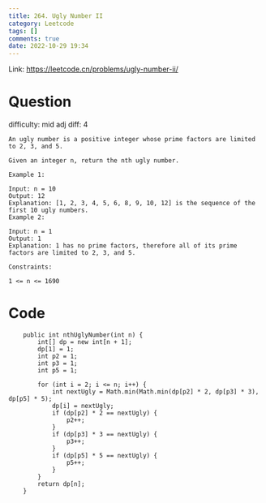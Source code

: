 ```yaml
---
title: 264. Ugly Number II
category: Leetcode
tags: []
comments: true
date: 2022-10-29 19:34
---
```



Link: https://leetcode.cn/problems/ugly-number-ii/

# Question

difficulty: mid
adj diff: 4

    An ugly number is a positive integer whose prime factors are limited to 2, 3, and 5.

    Given an integer n, return the nth ugly number.

    Example 1:

    Input: n = 10
    Output: 12
    Explanation: [1, 2, 3, 4, 5, 6, 8, 9, 10, 12] is the sequence of the first 10 ugly numbers.
    Example 2:

    Input: n = 1
    Output: 1
    Explanation: 1 has no prime factors, therefore all of its prime factors are limited to 2, 3, and 5.

    Constraints:

    1 <= n <= 1690

# Code

```
    public int nthUglyNumber(int n) {
        int[] dp = new int[n + 1];
        dp[1] = 1;
        int p2 = 1;
        int p3 = 1;
        int p5 = 1;

        for (int i = 2; i <= n; i++) {
            int nextUgly = Math.min(Math.min(dp[p2] * 2, dp[p3] * 3), dp[p5] * 5);
            dp[i] = nextUgly;
            if (dp[p2] * 2 == nextUgly) {
                p2++;
            }
            if (dp[p3] * 3 == nextUgly) {
                p3++;
            }
            if (dp[p5] * 5 == nextUgly) {
                p5++;
            }
        }
        return dp[n];
    }
```
